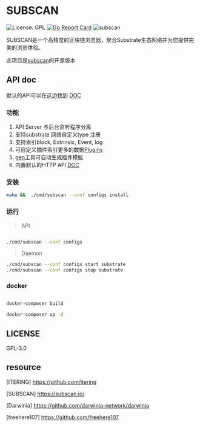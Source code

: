 # SUBSCAN

![License: GPL](https://img.shields.io/badge/license-GPL-blue.svg)
[![Go Report Card](https://goreportcard.com/badge/github.com/itering/subscan)](https://goreportcard.com/report/github.com/itering/subscan)
![subscan](https://github.com/itering/subscan/workflows/subscan/badge.svg)


SUBSCAN是一个高精度的区块链浏览器，聚合Substrate生态网络并为您提供完美的浏览体验。

此项目是[subscan](https://subscan.io)的开源版本


## API doc

默认的API可以在这边找到 [DOC](/docs/index.md)


### 功能

1. API Server 与后台监听程序分离
2. 支持substrate 网络自定义type 注册
3. 支持索引block, Extrinsic, Event, log
4. 可自定义插件索引更多的数据[Plugins](/plugins)
5. [gen](/tools/gen-plugin)工具可自动生成插件模版
6. 内置默认的HTTP API [DOC](/docs/index.md)


### 安装

```bash
make &&  ./cmd/subscan --conf configs install
```

### 运行

> API 

```bash

./cmd/subscan --conf configs

```

> Daemon

```bash
./cmd/subscan --conf configs start substrate
./cmd/subscan --conf configs stop substrate
```


### docker

```bash

docker-composer build

docker-composer up -d

```

## LICENSE

GPL-3.0


## resource
 
[ITERING] https://github.com/itering

[SUBSCAN] https://subscan.io/

[Darwinia] https://github.com/darwinia-network/darwinia

[freehere107] https://github.com/freehere107
